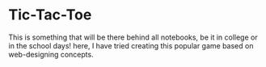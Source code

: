 # Tic-Tac-Toe
This is something that will be there behind all notebooks, be it in college or in the school days! here, I have tried creating this popular game based on web-designing concepts.
